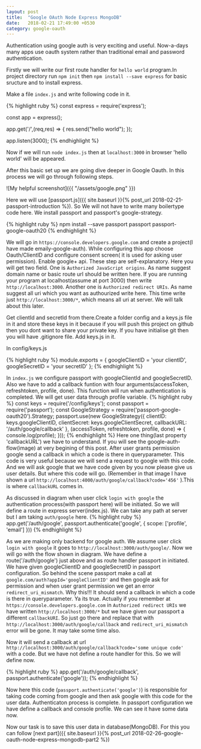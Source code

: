```yaml
---
layout: post
title:  "Google OAuth Node Express MongoDB"
date:   2018-02-21 17:49:00 +0530
category: google-oauth
---
```


Authentication using google auth is very exciting and useful. Now-a-days many apps use
oauth system rather than traditional email and password authentication.

Firstly we will write our first route handler for `hello world` program.In project directory run `npm init` then `npm install --save express` for basic sructure and to install express. 

Make a file `index.js` and write following code in it.

{% highlight ruby %} 
  const express = require('express');

  const app = express();

  app.get('/',(req,res) => {
  res.send("hello world");
  });

  app.listen(3000);
{% endhighlight %} 

Now if  we will run `node index.js` then at `localhost:3000` in browser 'hello world' will be appeared.


 After this basic set up we are going dive deeper in Google Oauth. In this process we will go through following steps.

![My helpful screenshot]({{ "/assets/google.png" }})

Here we will use [passport.js]({{ site.baseurl }}{% post_url 2018-02-21-passport-introduction %}). So We will not have to write many boilertype code here. We install passport and passport's google-strategy.

{% highlight ruby %} 
  npm install --save passport passport passport-google-oauth20
{% endhighlight %}


We will go in `https://console.developers.google.com` and create a project(I have made emaily-google-auth). While configuring this app choose Oauth/ClientID and configure consent screen( it is used for asking user permission). Enable google+ api. These step are self-explanatory. Here you will get two field. One is `Authorized JavaScript origins`. As name suggest domain name or basic route url should be written here. If you are running your program at localhost(assume at port 3000) then write `http://localhost:3000`.
Another one is `Authorized redirect URIs`. As name suggest all uri which you want as authourized write here. This time write just `http://localhost:3000/*`, which means all uri at server. We will talk about this later.


Get clientId and secretId from there.Create a folder config and a keys.js file in it and store these keys in it because if you will push this project on github then you dont want to share your private key. If you have initialise git then you will have .gitignore file. Add keys.js in it.

In config/keys.js

{% highlight ruby %} 
  module.exports = {
    googleClientID = 'your clientID',
    googleSecretID = 'your secretID'
  };
{% endhighlight %}

In `index.js` we configure passport with googleClientId and googleSecretID. 
Also we have to add a callback funtion with four arguments(accessToken, refreshtoken, profile, done). This function will run when authentication is completed. We will get user data through profile variable.
{% highlight ruby %} 
  const keys = require('/config/keys');
  const passport = require('passport');
  const GoogleStrategy = require('passport-google-oauth20').Strategy;
  passport.use(new GoogleStrategy({
    clientID: keys.googleClientID,
    clientSecret: keys.googleClientSecret,
    callbackURL: '/auth/google/callback'
  }, (accessToken, refreshtoken, profile, done) => {
    console.log(profile);
  }));
{% endhighlight %}
Here one thing(last property 'callbackURL') we have to understand. If you will see the google-auth-flow(image) at very begining of this post. After user grants permission google send a callback in which a code is there in queryparameter. This code is very useful because we will send a request to google with this code. And we will ask google that we have code given by you now please give us user details. But where this code will go. (Remember in that image I have shown a url `http://localhost:4000/auth/google/callback?code='456'` ).This is where `callbackURL` comes in.


As discussed in diagram when user click `login with google` the authentication process(with passport here) will be initiated. So we will define a route in express server(index.js). We can take any path at server but I am taking `auth/google` here.
{% highlight ruby %} 
  app.get('/auth/google', passport.authenticate('google', {
    scope: ['profile', 'email']
  }))
{% endhighlight %} 

As we are making only backend for google auth. We assume user click `login with google` it goes to `http://localhost:3000/auth/google/`. Now we will go with the flow shown in diagram. We have define a route('/auth/google') just above and as route handler passport in initiated. We have given googleClientID and googleSecretID in passport configuration. So behind the scene passport make a call at `google.com/auth?appId='googleClientID'` and then google ask for permission and when user grant permission we get an error `redirect_uri_mismatch`. Why this!!! It should send a callback in which a code is there in queryparameter. Ya its true. Actually if you remember at `https://console.developers.google.com` in `Authorized redirect URIs` we have written `http://localhost:3000/*` but we have given our passport a different `callbackURI`. So just go there and replace that with `http://localhost:3000/auth/google/callback` and `redirect_uri_mismatch` error will be gone. It may take some time also. 

Now it will send a callback at url `http://localhost:3000/auth/google/callback?code='some unique code'` with a code. But we have not define a route handler for this. So we will define now.

{% highlight ruby %} 
  app.get('/auth/google/callback', passport.authenticate('google'));
{% endhighlight %} 

Now here this code (`passport.authenticate('google')`) is responsible for taking code coming from google and then ask google with this code for the user data. Authenticaton process is complete. In passport configuration we have define a callback and console profile. We can see it have some data now. 

Now our task is to save this user data in database(MongoDB). For this you can follow [next part]({{ site.baseurl }}{% post_url 2018-02-26-google-oauth-node-express-mongodb-part2 %}) 



